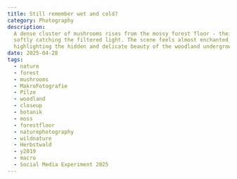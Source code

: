 ```yaml
---
title: Still remember wet and cold?
category: Photography
description:
  A dense cluster of mushrooms rises from the mossy forest floor - their caps
  softly catching the filtered light. The scene feels almost enchanted,
  highlighting the hidden and delicate beauty of the woodland undergrowth.
date: 2025-04-28
tags:
  - nature
  - forest
  - mushrooms
  - MakroFotografie
  - Pilze
  - woodland
  - closeup
  - botanik
  - moss
  - forestfloor
  - naturephotography
  - wildnature
  - Herbstwald
  - y2019
  - macro
  - Social Media Experiment 2025
---
```

